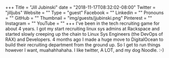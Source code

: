 +++
Title = "Jill Jubinski"
date = "2018-11-17T08:32:02-08:00"
Twitter = "jilljubs"
Website = ""
Type = "guest"
Facebook = ""
Linkedin = ""
Pronouns = ""
GitHub = ""
Thumbnail = "img/guests/jjubinski.png"
Pinterest = ""
Instagram = ""
YouTube = ""
+++
I've been in the tech recruiting game for about 4 years. I got my start recruiting linux sys admins at Rackspace and started slowly creeping up the chain to Linux Sys Engineers (the DevOps of RAX) and Developers. 4 months ago I made a huge move to DigitalOcean to build their recruiting department from the ground up. So I get to run things however I want, muahahhahaha. I like twitter, A LOT, and my dog Noodle. :-)
